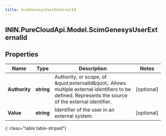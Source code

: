 ```yaml
---
title: ScimGenesysUserExternalId
---
```

## ININ.PureCloudApi.Model.ScimGenesysUserExternalId

## Properties

|Name | Type | Description | Notes|
|------------ | ------------- | ------------- | -------------|
| **Authority** | **string** | Authority, or scope, of \&quot;externalId\&quot;. Allows multiple external identifiers to be defined. Represents the source of the external identifier. | [optional] |
| **Value** | **string** | Identifier of the user in an external system. | [optional] |
{: class="table table-striped"}


